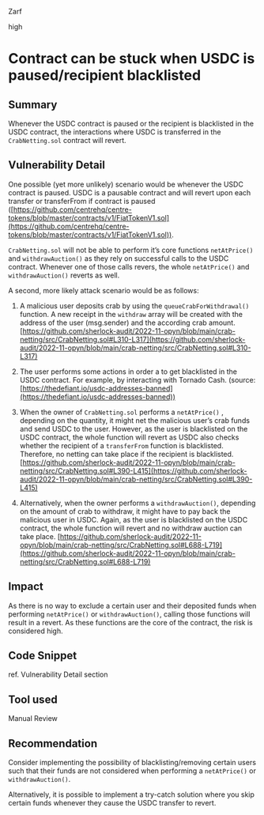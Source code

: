 Zarf

high

# Contract can be stuck when USDC is paused/recipient blacklisted

## Summary

Whenever the USDC contract is paused or the recipient is blacklisted in the USDC contract, the interactions where USDC is transferred in the `CrabNetting.sol` contract will revert.

## Vulnerability Detail

One possible (yet more unlikely) scenario would be whenever the USDC contract is paused. USDC is a pausable contract and will revert upon each transfer or transferFrom if contract is paused ([https://github.com/centrehq/centre-tokens/blob/master/contracts/v1/FiatTokenV1.sol](https://github.com/centrehq/centre-tokens/blob/master/contracts/v1/FiatTokenV1.sol)).

`CrabNetting.sol` will not be able to perform it’s core functions `netAtPrice()` and `withdrawAuction()` as they rely on successful calls to the USDC contract. Whenever one of those calls revers, the whole `netAtPrice()` and `withdrawAuction()` reverts as well.

A second, more likely attack scenario would be as follows: 

1. A malicious user deposits crab by using the `queueCrabForWithdrawal()` function. A new receipt in the `withdraw` array will be created with the address of the user (msg.sender) and the according crab amount.
[https://github.com/sherlock-audit/2022-11-opyn/blob/main/crab-netting/src/CrabNetting.sol#L310-L317](https://github.com/sherlock-audit/2022-11-opyn/blob/main/crab-netting/src/CrabNetting.sol#L310-L317)

2. The user performs some actions in order a to get blacklisted in the USDC contract. For example, by interacting with Tornado Cash. (source: [https://thedefiant.io/usdc-addresses-banned](https://thedefiant.io/usdc-addresses-banned))

3. When the owner of `CrabNetting.sol` performs a `netAtPrice()` , depending on the quantity, it might net the malicious user’s crab funds and send USDC to the user. However, as the user is blacklisted on the USDC contract, the whole function will revert as USDC also checks whether the recipient of a `transferFrom` function is blacklisted. Therefore, no netting can take place if the recipient is blacklisted. 
[https://github.com/sherlock-audit/2022-11-opyn/blob/main/crab-netting/src/CrabNetting.sol#L390-L415](https://github.com/sherlock-audit/2022-11-opyn/blob/main/crab-netting/src/CrabNetting.sol#L390-L415)

4. Alternatively, when the owner performs a `withdrawAuction()`, depending on the amount of crab to withdraw, it might have to pay back the malicious user in USDC. Again, as the user is blacklisted on the USDC contract, the whole function will revert and no withdraw auction can take place.
[https://github.com/sherlock-audit/2022-11-opyn/blob/main/crab-netting/src/CrabNetting.sol#L688-L719](https://github.com/sherlock-audit/2022-11-opyn/blob/main/crab-netting/src/CrabNetting.sol#L688-L719)

## Impact

As there is no way to exclude a certain user and their deposited funds when performing `netAtPrice()` or `withdrawAuction()`, calling those functions will result in a revert. As these functions are the core of the contract, the risk is considered high.

## Code Snippet

ref. Vulnerability Detail section

## Tool used

Manual Review

## Recommendation

Consider implementing the possibility of blacklisting/removing certain users such that their funds are not considered when performing a `netAtPrice()` or `withdrawAuction()`. 

Alternatively, it is possible to implement a try-catch solution where you skip certain funds whenever they cause the USDC transfer to revert.